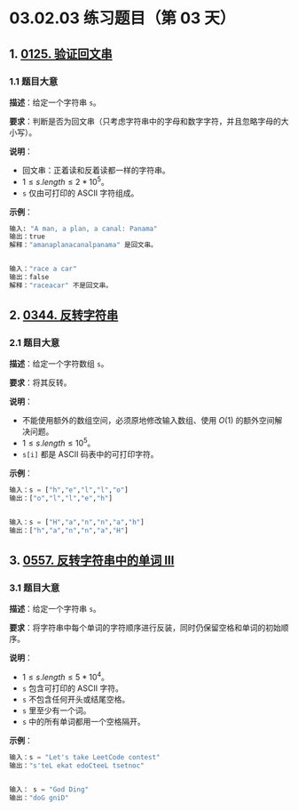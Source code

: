 # 03.02.03 练习题目（第 03 天）

## 1. [0125. 验证回文串](https://leetcode.cn/problems/valid-palindrome/)

### 1.1 题目大意

**描述**：给定一个字符串 `s`。

**要求**：判断是否为回文串（只考虑字符串中的字母和数字字符，并且忽略字母的大小写）。

**说明**：

- 回文串：正着读和反着读都一样的字符串。
- $1 \le s.length \le 2 * 10^5$。
- `s` 仅由可打印的 ASCII 字符组成。

**示例**：

```Python
输入: "A man, a plan, a canal: Panama"
输出：true
解释："amanaplanacanalpanama" 是回文串。


输入："race a car"
输出：false
解释："raceacar" 不是回文串。
```

## 2. [0344. 反转字符串](https://leetcode.cn/problems/reverse-string/)

### 2.1 题目大意

**描述**：给定一个字符数组 `s`。

**要求**：将其反转。

**说明**：

- 不能使用额外的数组空间，必须原地修改输入数组、使用 $O(1)$ 的额外空间解决问题。
- $1 \le s.length \le 10^5$。
- `s[i]` 都是 ASCII 码表中的可打印字符。

**示例**：

```Python
输入：s = ["h","e","l","l","o"]
输出：["o","l","l","e","h"]


输入：s = ["H","a","n","n","a","h"]
输出：["h","a","n","n","a","H"]
```

## 3. [0557. 反转字符串中的单词 III](https://leetcode.cn/problems/reverse-words-in-a-string-iii/)

### 3.1 题目大意

**描述**：给定一个字符串 `s`。

**要求**：将字符串中每个单词的字符顺序进行反装，同时仍保留空格和单词的初始顺序。

**说明**：

- $1 \le s.length \le 5 * 10^4$。
- `s` 包含可打印的 ASCII 字符。
- `s` 不包含任何开头或结尾空格。
- `s` 里至少有一个词。
- `s` 中的所有单词都用一个空格隔开。

**示例**：

```Python
输入：s = "Let's take LeetCode contest"
输出："s'teL ekat edoCteeL tsetnoc"


输入： s = "God Ding"
输出："doG gniD"
```
